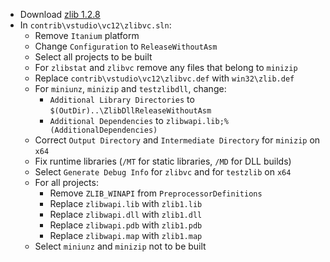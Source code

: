  * Download [zlib 1.2.8](http://zlib.net/zlib128.zip)
 * In `contrib\vstudio\vc12\zlibvc.sln`:
	* Remove `Itanium` platform
	* Change `Configuration` to `ReleaseWithoutAsm`
	* Select all projects to be built
	* For `zlibstat` and `zlibvc` remove any files that belong to `minizip`
	* Replace `contrib\vstudio\vc12\zlibvc.def` with `win32\zlib.def`
	* For `miniunz`, `minizip` and `testzlibdll`, change:
		* `Additional Library Directories` to `$(OutDir)..\ZlibDllReleaseWithoutAsm`
		* `Additional Dependencies` to `zlibwapi.lib;%(AdditionalDependencies)`
	* Correct `Output Directory` and `Intermediate Directory` for `minizip` on `x64`
	* Fix runtime libraries (`/MT` for static libraries, `/MD` for DLL builds)
	* Select `Generate Debug Info` for `zlibvc` and for `testzlib` on `x64`
	* For all projects:
		* Remove `ZLIB_WINAPI` from `PreprocessorDefinitions`
		* Replace `zlibwapi.lib` with `zlib1.lib`
		* Replace `zlibwapi.dll` with `zlib1.dll`
		* Replace `zlibwapi.pdb` with `zlib1.pdb`
		* Replace `zlibwapi.map` with `zlib1.map`
	* Select `miniunz` and `minizip` not to be built
